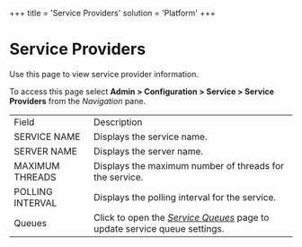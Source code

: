 +++
title = 'Service Providers'
solution = 'Platform'
+++

# Service Providers

<div class="use">

Use this page to view service provider information.

</div>

To access this page select **Admin \> Configuration \> Service \>
Service Providers** from the *Navigation*
pane.

|                  |                                                                                                   |
| ---------------- | ------------------------------------------------------------------------------------------------- |
| Field            | Description                                                                                       |
| SERVICE NAME     | Displays the service name.                                                                        |
| SERVER NAME      | Displays the server name.                                                                         |
| MAXIMUM THREADS  | Displays the maximum number of threads for the service.                                           |
| POLLING INTERVAL | Displays the polling interval for the service.                                                    |
| Queues           | Click to open the *[Service Queues](Service%20Queues.htm)* page to update service queue settings. |
